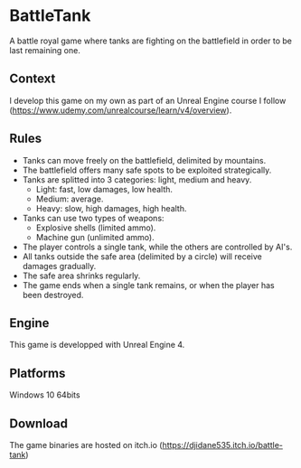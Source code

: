 # BattleTank
A battle royal game where tanks are fighting on the battlefield in order to be last remaining one.

## Context
I develop this game on my own as part of an Unreal Engine course I follow (https://www.udemy.com/unrealcourse/learn/v4/overview).

## Rules
- Tanks can move freely on the battlefield, delimited by mountains.
- The battlefield offers many safe spots to be exploited strategically.
- Tanks are splitted into 3 categories: light, medium and heavy.
     - Light: fast, low damages, low health.
     - Medium: average.
     - Heavy: slow, high damages, high health. 
- Tanks can use two types of weapons:
     - Explosive shells (limited ammo).
     - Machine gun (unlimited ammo).
- The player controls a single tank, while the others are controlled by AI's.
- All tanks outside the safe area (delimited by a circle) will receive damages gradually.
- The safe area shrinks regularly.
- The game ends when a single tank remains, or when the player has been destroyed.

## Engine
This game is developped with Unreal Engine 4.

## Platforms
Windows 10 64bits

## Download
The game binaries are hosted on itch.io (https://djidane535.itch.io/battle-tank)
